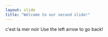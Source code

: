 ```yaml
---
layout: slide
title: "Welcome to our second slide!"
---
```

c'est la mer noir
Use the left arrow to go back!
